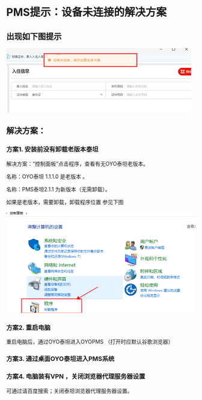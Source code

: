 # PMS提示：设备未连接的解决方案

## 出现如下图提示

![](../../../../.gitbook/assets/image%20%28483%29.png)

## 解决方案：

### 方案1. 安装前没有卸载老版本泰坦      

解决方案：“控制面板”点击程序，查看有无OYO泰坦老版本。

名称：OYO泰坦 1.1.1.0 是老版本  。

名称：PMS泰坦2.1.1   为新版本（无需卸载）。

如果是老版本，需要卸载，卸载程序位置 参见下图

![](../../../../.gitbook/assets/image%20%2851%29.png)

### 方案2. 重启电脑 

重启电脑后，通过OYO泰坦进入OYOPMS （打开时应默认谷歌浏览器）

### 方案3. 通过桌面OYO泰坦进入PMS系统 

### 方案4. 电脑装有VPN ，关闭浏览器代理服务器设置

 可通过请百度搜索；关闭泰坦浏览器代理服务器设置。



